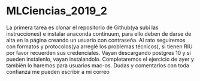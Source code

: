 # MLCiencias_2019_2

La primera tarea es clonar el repositorio de Github(ya subí las instrucciones) e instalar anaconda continuum, para ello deben de darse de alta en la página creando un usuario con contraseña.
Al rato seguiremos con formatos y protocolos(ya arreglé los problemas técnicos), si tienen RIU por favor recuerden sus credenciales. Vayan descargando postgres 10 y si pueden instalenlo, vayan instalandolo. Completaremos el ejercicio de ayer y también lo haremos para usuarios mac-os. Dudas y comentarios con toda confianza me pueden escribir a mi correo
